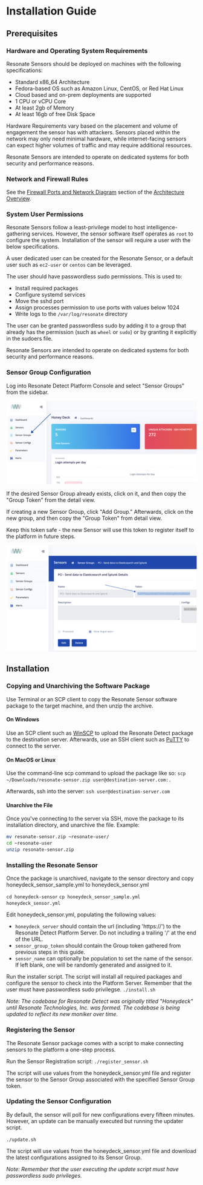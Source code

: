 # Installation Guide

## Prerequisites

### Hardware and Operating System Requirements

Resonate Sensors should be deployed on machines with the following specifications:

- Standard x86_64 Architecture
- Fedora-based OS such as Amazon Linux, CentOS, or Red Hat Linux
- Cloud based and on-prem deployments are supported
- 1 CPU or vCPU Core
- At least 2gb of Memory
- At least 16gb of free Disk Space

Hardware Requirements vary based on the placement and volume of engagement the sensor has with attackers. Sensors placed within the network may only need minimal hardware, while internet-facing sensors can expect higher volumes of traffic and may require additional resources.

Resonate Sensors are intended to operate on dedicated systems for both security and performance reasons.

### Network and Firewall Rules

See the [Firewall Ports and Network Diagram](https://github.com/intercept-security/honeydeck2/blob/dev/docs/architecture_overview.md#firewall-ports-and-network-diagram) section of the [Architecture Overview](https://github.com/intercept-security/honeydeck2/blob/dev/docs/architecture_overview.md).


### System User Permissions

Resonate Sensors follow a least-privilege model to host intelligence-gathering services. However, the sensor software itself operates as `root` to configure the system. Installation of the sensor will require a user with the below specifications.

A user dedicated user can be created for the Resonate Sensor, or a default user such as `ec2-user` or `centos` can be leveraged.

The user should have passwordless sudo permissions. This is used to:
  - Install required packages
  - Configure systemd services
  - Move the sshd port
  - Assign processes permission to use  ports with values below 1024
  - Write logs to the `/var/log/resonate` directory

The user can be granted passwordless sudo by adding it to a group that already has the permission (such as `wheel` or `sudo`) or by granting it explicitly in the sudoers file.

Resonate Sensors are intended to operate on dedicated systems for both security and performance reasons.


### Sensor Group Configuration

Log into Resonate Detect Platform Console and select "Sensor Groups" from the sidebar. 

![Click "Sensor Group" from the sidebar](./static/installation/sensorgroup_link_screenshot.png)

If the desired Sensor Group already exists, click on it, and then copy the "Group Token" from the detail view. 

If creating a new Sensor Group, click "Add Group." Afterwards, click on the new group, and then copy the "Group Token" from detail view.

Keep this token safe - the new Sensor will use this token to register itself to the platform in future steps.

![Copy the Token from the Sensor Group Detail View](./static/installation/existing_sensor_group_token_screenshot.png)


## Installation

### Copying and Unarchiving the Software Package

Use Terminal or an SCP client to copy the Resonate Sensor software package to the target machine, and then unzip the archive.

#### On Windows
Use an SCP client such as [WinSCP](https://winscp.net/) to upload the Resonate Detect package to the destination server.  Afterwards, use an SSH client such as [PuTTY](https://www.putty.org/) to connect to the server.

#### On MacOS or Linux
Use the command-line scp command to upload the package like so:
`scp ~/Downloads/resonate-sensor.zip user@destination-server.com:.`

Afterwards, ssh into the server:
`ssh user@destination-server.com`

#### Unarchive the File
Once you've connecting to the server via SSH, move the package to its installation directory, and unarchive the file. Example:

```bash
mv resonate-sensor.zip ~resonate-user/
cd ~resonate-user
unzip resonate-sensor.zip
```


### Installing the Resonate Sensor

Once the package is unarchived, navigate to the sensor directory and copy honeydeck_sensor_sample.yml to honeydeck_sensor.yml

`cd honeydeck-sensor`
`cp honeydeck_sensor_sample.yml honeydeck_sensor.yml`

Edit honeydeck_sensor.yml, populating the following values:
- `honeydeck_server` should contain the url (including 'https://') to the Resonate Detect Platform Server.  Do not including a trailing '/' at the end of the URL.
- `sensor_group_token` should contain the Group token gathered from previous steps in this guide.
- `sensor_name` can optionally be population to set the name of the sensor.  If left blank, one will be randomly generated and assigned to it.

Run the installer script. The script will install all required packages and configure the sensor to check into the Platform Server. Remember that the user must have passwordless sudo privilegse.
`./install.sh`

_Note: The codebase for Resonate Detect was originally titled "Honeydeck" until Resonate Technologies, Inc. was formed.  The codebase is being updated to reflect its new moniker over time._


### Registering the Sensor

The Resonate Sensor package comes with a script to make connecting sensors to the platform a one-step process.

Run the Sensor Registration script:
`./register_sensor.sh`

The script will use values from the honeydeck_sensor.yml file and register the sensor to the Sensor Group associated with the specified Sensor Group token.


### Updating the Sensor Configuration

By default, the sensor will poll for new configurations every fifteen minutes. However, an update can be manually executed but running the updater script.

`./update.sh`

The script will use values from the honeydeck_sensor.yml file and download the latest configurations assigned to its Sensor Group.

_Note: Remember that the user executing the update script must have passwordless sudo privileges._
